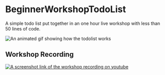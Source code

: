 # BeginnerWorkshopTodoList
A simple todo list put together in an one hour live workshop with less than 50 lines of code.

![An animated gif showing how the todolist works](./appDemo.gif)

## Workshop Recording

[![A screenshot link of the workshop recording on youtube](https://img.youtube.com/vi/9YdsmS7AEDo/0.jpg)](https://www.youtube.com/watch?v=9YdsmS7AEDo)